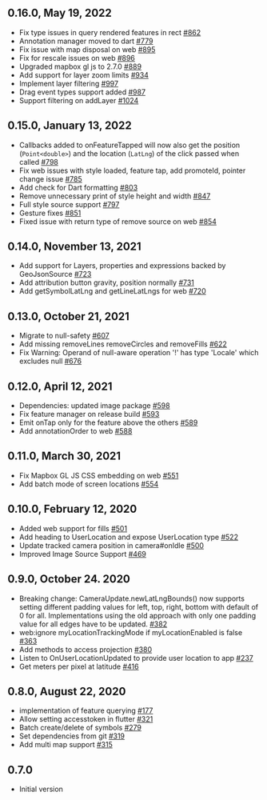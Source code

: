 ## 0.16.0, May 19, 2022
* Fix type issues in query rendered features in rect [#862](https://github.com/flutter-mapbox-gl/maps/pull/862)
* Annotation manager moved to dart [#779](https://github.com/flutter-mapbox-gl/maps/pull/779)
* Fix issue with map disposal on web [#895](https://github.com/flutter-mapbox-gl/maps/pull/895)
* Fix for rescale issues on web [#896](https://github.com/flutter-mapbox-gl/maps/pull/896)
* Upgraded mapbox gl js to 2.7.0 [#889](https://github.com/flutter-mapbox-gl/maps/pull/889)
* Add support for layer zoom limits [#934](https://github.com/flutter-mapbox-gl/maps/pull/934)
* Implement layer filtering [#997](https://github.com/flutter-mapbox-gl/maps/pull/997)
* Drag event types support added [#987](https://github.com/flutter-mapbox-gl/maps/pull/987)
* Support filtering on addLayer [#1024](https://github.com/flutter-mapbox-gl/maps/pull/1024)

## 0.15.0, January 13, 2022
* Callbacks added to onFeatureTapped will now also get the position (`Point<double>`) and the location (`LatLng`) of the click passed when called [#798](https://github.com/flutter-mapbox-gl/maps/pull/798)
* Fix web issues with style loaded, feature tap, add promoteId, pointer change issue [#785](https://github.com/flutter-mapbox-gl/maps/pull/785)
* Add check for Dart formatting [#803](https://github.com/flutter-mapbox-gl/maps/pull/803)
* Remove unnecessary print of style height and width [#847](https://github.com/flutter-mapbox-gl/maps/pull/847)
* Full style source support [#797](https://github.com/flutter-mapbox-gl/maps/pull/797)
* Gesture fixes [#851](https://github.com/flutter-mapbox-gl/maps/pull/851)
* Fixed issue with return type of remove source on web [#854](https://github.com/flutter-mapbox-gl/maps/pull/854)

## 0.14.0, November 13, 2021
* Add support for Layers, properties and expressions backed by GeoJsonSource [#723](https://github.com/tobrun/flutter-mapbox-gl/pull/723)
* Add attribution button gravity, position normally [#731](https://github.com/tobrun/flutter-mapbox-gl/pull/731)
* Add getSymbolLatLng and getLineLatLngs for web [#720](https://github.com/tobrun/flutter-mapbox-gl/pull/720)

## 0.13.0, October 21, 2021
* Migrate to null-safety [#607](https://github.com/tobrun/flutter-mapbox-gl/pull/607)
* Add missing removeLines removeCircles and removeFills [#622](https://github.com/tobrun/flutter-mapbox-gl/pull/622)
* Fix Warning: Operand of null-aware operation '!' has type 'Locale' which excludes null [#676](https://github.com/tobrun/flutter-mapbox-gl/pull/676)

## 0.12.0, April 12, 2021
* Dependencies: updated image package [#598](https://github.com/tobrun/flutter-mapbox-gl/pull/598)
* Fix feature manager on release build [#593](https://github.com/tobrun/flutter-mapbox-gl/pull/593)
* Emit onTap only for the feature above the others [#589](https://github.com/tobrun/flutter-mapbox-gl/pull/589)
* Add annotationOrder to web [#588](https://github.com/tobrun/flutter-mapbox-gl/pull/588)

## 0.11.0, March 30, 2021
* Fix Mapbox GL JS CSS embedding on web [#551](https://github.com/tobrun/flutter-mapbox-gl/pull/551)
* Add batch mode of screen locations [#554](https://github.com/tobrun/flutter-mapbox-gl/pull/554)

## 0.10.0, February 12, 2020
* Added web support for fills [#501](https://github.com/tobrun/flutter-mapbox-gl/pull/501)
* Add heading to UserLocation and expose UserLocation type [#522](https://github.com/tobrun/flutter-mapbox-gl/pull/522)
* Update tracked camera position in camera#onIdle [#500](https://github.com/tobrun/flutter-mapbox-gl/pull/500)
* Improved Image Source Support [#469](https://github.com/tobrun/flutter-mapbox-gl/pull/469)

## 0.9.0,  October 24. 2020
* Breaking change: CameraUpdate.newLatLngBounds() now supports setting different padding values for left, top, right, bottom with default of 0 for all. Implementations using the old approach with only one padding value for all edges have to be updated. [#382](https://github.com/tobrun/flutter-mapbox-gl/pull/382)
* web:ignore myLocationTrackingMode if myLocationEnabled is false [#363](https://github.com/tobrun/flutter-mapbox-gl/pull/363)
* Add methods to access projection [#380](https://github.com/tobrun/flutter-mapbox-gl/pull/380)
* Listen to OnUserLocationUpdated to provide user location to app [#237](https://github.com/tobrun/flutter-mapbox-gl/pull/237)
* Get meters per pixel at latitude [#416](https://github.com/tobrun/flutter-mapbox-gl/pull/416)

## 0.8.0, August 22, 2020
- implementation of feature querying [#177](https://github.com/tobrun/flutter-mapbox-gl/pull/177)
- Allow setting accesstoken in flutter [#321](https://github.com/tobrun/flutter-mapbox-gl/pull/321)
- Batch create/delete of symbols [#279](https://github.com/tobrun/flutter-mapbox-gl/pull/279)
- Set dependencies from git [#319](https://github.com/tobrun/flutter-mapbox-gl/pull/319)
- Add multi map support [#315](https://github.com/tobrun/flutter-mapbox-gl/pull/315)

## 0.7.0
- Initial version
